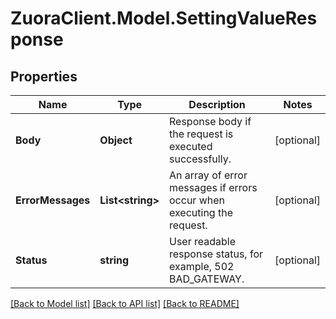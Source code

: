 # ZuoraClient.Model.SettingValueResponse

## Properties

Name | Type | Description | Notes
------------ | ------------- | ------------- | -------------
**Body** | **Object** | Response body if the request is executed successfully. | [optional] 
**ErrorMessages** | **List&lt;string&gt;** | An array of error messages if errors occur when executing the request.  | [optional] 
**Status** | **string** | User readable response status, for example, 502 BAD_GATEWAY.  | [optional] 

[[Back to Model list]](../README.md#documentation-for-models) [[Back to API list]](../README.md#documentation-for-api-endpoints) [[Back to README]](../README.md)

